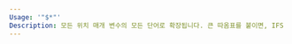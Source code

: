```yaml
---
Usage: '"$*"'
Description: 모든 위치 매개 변수의 모든 단어로 확장됩니다. 큰 따옴표를 붙이면, IFS 변소의 첫 번째 문자로 분뢰 된 모든 문자열을 포함하는 단일 문자열로 확장됩니다. (나중에 설명)
---
```

